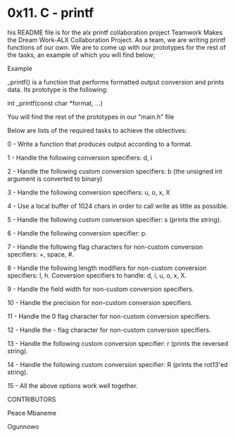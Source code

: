 # 0x11. C - printf

his README file is for the alx printf collaboration project
Teamwork Makes the Dream Work-ALX Collaboration Project. As a team, we are writing printf functions of our own. We are to come up with our prototypes for the rest of the tasks, an example of which you will find below;

Example

_printf() is a function that performs formatted output conversion and prints data. Its prototype is the following:

int _printf(const char *format, ...)

You will find the rest of the prototypes in our "main.h" file

Below are lists of the required tasks to achieve the oblectives:

0 - Write a function that produces output according to a format.

1 - Handle the following conversion specifiers: d, i

2 - Handle the following custom conversion specifiers: b (the unsigned int argument is converted to binary)

3 - Handle the following conversion specifiers: u, o, x, X

4 - Use a local buffer of 1024 chars in order to call write as little as possible.

5 - Handle the following custom conversion specifier: s (prints the string).

6 - Handle the following conversion specifier: p.

7 - Handle the following flag characters for non-custom conversion specifiers: +, space, #.

8 - Handle the following length modifiers for non-custom conversion specifiers: l, h. Conversion specifiers to handle: d, i, u, o, x, X.

9 - Handle the field width for non-custom conversion specifiers.

10 - Handle the precision for non-custom conversion specifiers.

11 - Handle the 0 flag character for non-custom conversion specifiers.

12 - Handle the - flag character for non-custom conversion specifiers.

13 - Handle the following custom conversion specifier: r (prints the reversed string).

14 - Handle the following custom conversion specifier: R (prints the rot13'ed string).

15 - All the above options work well together.

CONTRIBUTORS

Peace Mbaneme

Ogunnowo
